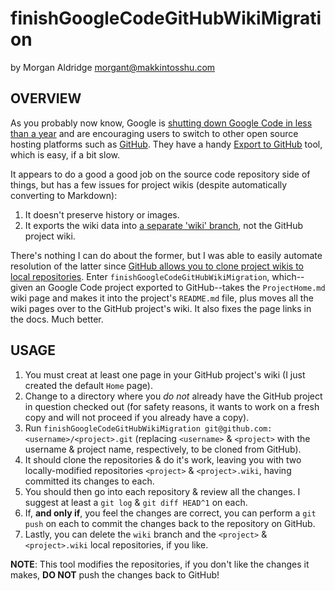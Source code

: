 finishGoogleCodeGitHubWikiMigration
===================================
by Morgan Aldridge <morgant@makkintosshu.com>

OVERVIEW
--------

As you probably now know, Google is [shutting down Google Code in less than a year](http://google-opensource.blogspot.com/2015/03/farewell-to-google-code.html) and are encouraging users to switch to other open source hosting platforms such as [GitHub](https://github.com). They have a handy [Export to GitHub](https://code.google.com/export-to-github/) tool, which is easy, if a bit slow.

It appears to do a good a good job on the source code repository side of things, but has a few issues for project wikis (despite automatically converting to Markdown):

1. It doesn't preserve history or images.
2. It exports the wiki data into [a separate 'wiki' branch](https://code.google.com/p/support-tools/wiki/GitHubExporterFAQ#Where_did_my_Google_Code_wikis_go), not the GitHub project wiki.

There's nothing I can do about the former, but I was able to easily automate resolution of the latter since [GitHub allows you to clone project wikis to local repositories](https://help.github.com/articles/adding-and-editing-wiki-pages-locally/). Enter `finishGoogleCodeGitHubWikiMigration`, which--given an Google Code project exported to GitHub--takes the `ProjectHome.md` wiki page and makes it into the project's `README.md` file, plus moves all the wiki pages over to the GitHub project's wiki. It also fixes the page links in the docs. Much better.

USAGE
-----

1. You must creat at least one page in your GitHub project's wiki (I just created the default `Home` page).
2. Change to a directory where you _do not_ already have the GitHub project in question checked out (for safety reasons, it wants to work on a fresh copy and will not proceed if you already have a copy).
2. Run `finishGoogleCodeGitHubWikiMigration git@github.com:<username>/<project>.git` (replacing `<username>` & `<project>` with the username & project name, respectively, to be cloned from GitHub).
3. It should clone the repositories & do it's work, leaving you with two locally-modified repositories `<project>` & `<project>.wiki`, having committed its changes to each.
4. You should then go into each repository & review all the changes. I suggest at least a `git log` & `git diff HEAD^1` on each.
5. If, **and only if**, you feel the changes are correct, you can perform a `git push` on each to commit the changes back to the repository on GitHub.
6. Lastly, you can delete the `wiki` branch and the `<project>` & `<project>.wiki` local repositories, if you like.

**NOTE**: This tool modifies the repositories, if you don't like the changes it makes, **DO NOT** push the changes back to GitHub!
